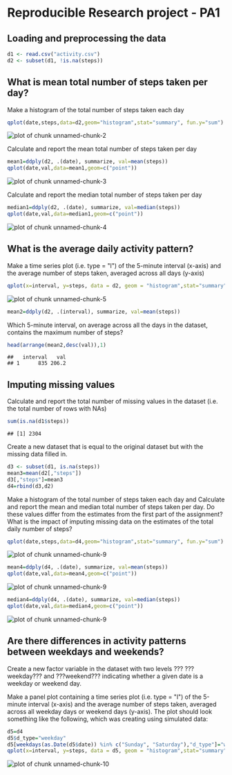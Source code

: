 Reproducible Research project - PA1
=====================

## Loading and preprocessing the data


```r
d1 <- read.csv("activity.csv")
d2 <- subset(d1, !is.na(steps))
```
## What is mean total number of steps taken per day?

Make a histogram of the total number of steps taken each day

```r
qplot(date,steps,data=d2,geom="histogram",stat="summary", fun.y="sum")
```

![plot of chunk unnamed-chunk-2](figure/unnamed-chunk-2.png) 

Calculate and report the mean total number of steps taken per day

```r
mean1=ddply(d2, .(date), summarize, val=mean(steps)) 
qplot(date,val,data=mean1,geom=c("point"))
```

![plot of chunk unnamed-chunk-3](figure/unnamed-chunk-3.png) 

Calculate and report the median total number of steps taken per day

```r
median1=ddply(d2, .(date), summarize, val=median(steps)) 
qplot(date,val,data=median1,geom=c("point"))
```

![plot of chunk unnamed-chunk-4](figure/unnamed-chunk-4.png) 

## What is the average daily activity pattern?

Make a time series plot (i.e. type = "l") of the 5-minute interval (x-axis) and the average number of steps taken, averaged across all days (y-axis)

```r
qplot(x=interval, y=steps, data = d2, geom = "histogram",stat="summary", fun.y="mean")
```

![plot of chunk unnamed-chunk-5](figure/unnamed-chunk-5.png) 

```r
mean2=ddply(d2, .(interval), summarize, val=mean(steps))
```

Which 5-minute interval, on average across all the days in the dataset, contains the maximum number of steps?

```r
head(arrange(mean2,desc(val)),1)
```

```
##   interval   val
## 1      835 206.2
```

## Imputing missing values

Calculate and report the total number of missing values in the dataset (i.e. the total number of rows with NAs)

```r
sum(is.na(d1$steps))   
```

```
## [1] 2304
```

Create a new dataset that is equal to the original dataset but with the missing data filled in.

```r
d3 <- subset(d1, is.na(steps))
mean3=mean(d2[,"steps"])
d3[,"steps"]=mean3
d4=rbind(d3,d2)
```

Make a histogram of the total number of steps taken each day and Calculate and report the mean and median total number of steps taken per day. Do these values differ from the estimates from the first part of the assignment? What is the impact of imputing missing data on the estimates of the total daily number of steps?

```r
qplot(date,steps,data=d4,geom="histogram",stat="summary", fun.y="sum")
```

![plot of chunk unnamed-chunk-9](figure/unnamed-chunk-91.png) 

```r
mean4=ddply(d4, .(date), summarize, val=mean(steps)) 
qplot(date,val,data=mean4,geom=c("point"))
```

![plot of chunk unnamed-chunk-9](figure/unnamed-chunk-92.png) 

```r
median4=ddply(d4, .(date), summarize, val=median(steps)) 
qplot(date,val,data=median4,geom=c("point"))
```

![plot of chunk unnamed-chunk-9](figure/unnamed-chunk-93.png) 

## Are there differences in activity patterns between weekdays and weekends?

Create a new factor variable in the dataset with two levels ??? ???weekday??? and ???weekend??? indicating whether a given date is a weekday or weekend day.

Make a panel plot containing a time series plot (i.e. type = "l") of the 5-minute interval (x-axis) and the average number of steps taken, averaged across all weekday days or weekend days (y-axis). The plot should look something like the following, which was creating using simulated data:

```r
d5=d4
d5$d_type="weekday"
d5[weekdays(as.Date(d5$date)) %in% c("Sunday", "Saturday"),"d_type"]="weekend"
qplot(x=interval, y=steps, data = d5, geom = "histogram",stat="summary", fun.y="mean",facets = . ~ d_type,)
```

![plot of chunk unnamed-chunk-10](figure/unnamed-chunk-10.png) 
